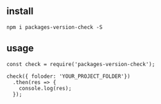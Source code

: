 ## install

```
npm i packages-version-check -S
```

## usage

```
const check = require('packages-version-check');

check({ foloder: 'YOUR_PROJECT_FOLDER'})
  .then(res => {
    console.log(res);
  });

```
